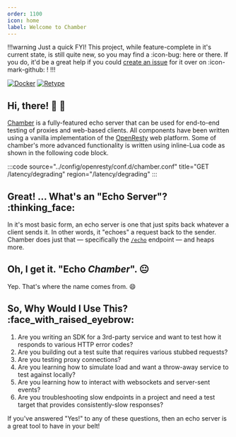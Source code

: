 ```yaml
---
order: 1100
icon: home
label: Welcome to Chamber
---
```


!!!warning Just a quick FYI!
This project, while feature-complete in it's current state, is still quite new, so you may find a :icon-bug: here or there. If you do, it'd be a great help if you could [create an issue](https://github.com/wilhelm-murdoch/chamber/issues) for it over on :icon-mark-github: !
!!!

[![Docker](https://github.com/wilhelm-murdoch/chamber/actions/workflows/docker.yml/badge.svg)](https://github.com/wilhelm-murdoch/chamber/actions/workflows/docker.yml) [![Retype](https://github.com/wilhelm-murdoch/chamber/actions/workflows/retype.yml/badge.svg)](https://github.com/wilhelm-murdoch/chamber/actions/workflows/retype.yml)

## Hi, there! :wave: :grimacing:

[Chamber](https://chamber.wilhelm.codes) is a fully-featured echo server that can be used for end-to-end testing of proxies and web-based clients. All components have been written using a vanilla implementation of the [OpenResty](https://openresty.org/en/) web platform. Some of chamber's more advanced functionality is written using inline-Lua code as shown in the following code block.

:::code source="../config/openresty/conf.d/chamber.conf" title="GET /latency/degrading" region="/latency/degrading" :::

## Great! ... What's an "Echo Server"? :thinking_face:

In it's most basic form, an echo server is one that just spits back whatever a client sends it. In other words, it "echoes" a request back to the sender. Chamber does just that — specifically the [`/echo`](/general-endpoints/location-echo) endpoint — and heaps more.

## Oh, I get it. "Echo _Chamber_". :neutral_face:

Yep. That's where the name comes from. :smile:

## So, Why Would I Use This? :face_with_raised_eyebrow:

1. Are you writing an SDK for a 3rd-party service and want to test how it responds to various HTTP error codes?
2. Are you building out a test suite that requires various stubbed requests?
3. Are you testing proxy connections?
4. Are you learning how to simulate load and want a throw-away service to test against locally?
5. Are you learning how to interact with websockets and server-sent events?
6. Are you troubleshooting slow endpoints in a project and need a test target that provides consistently-slow responses?

If you've answered "Yes!" to any of these questions, then an echo server is a great tool to have in your belt!
